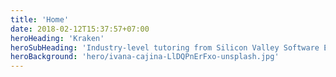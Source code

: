 ```yaml
---
title: 'Home'
date: 2018-02-12T15:37:57+07:00
heroHeading: 'Kraken'
heroSubHeading: 'Industry-level tutoring from Silicon Valley Software Engineers'
heroBackground: 'hero/ivana-cajina-LlDQPnErFxo-unsplash.jpg'
---
```

